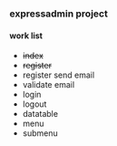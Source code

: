 ### expressadmin project

#### work list
- ~~index~~
- ~~register~~
- register send email
- validate email
- login
- logout
- datatable
- menu
- submenu
